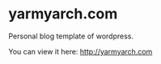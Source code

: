 yarmyarch.com
=============

Personal blog template of wordpress.

You can view it here: http://yarmyarch.com